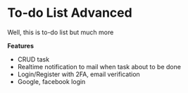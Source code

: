 # To-do List Advanced

Well, this is to-do list but much more

**Features**
- CRUD task
- Realtime notification to mail when task about to be done
- Login/Register with 2FA, email verification
- Google, facebook login
